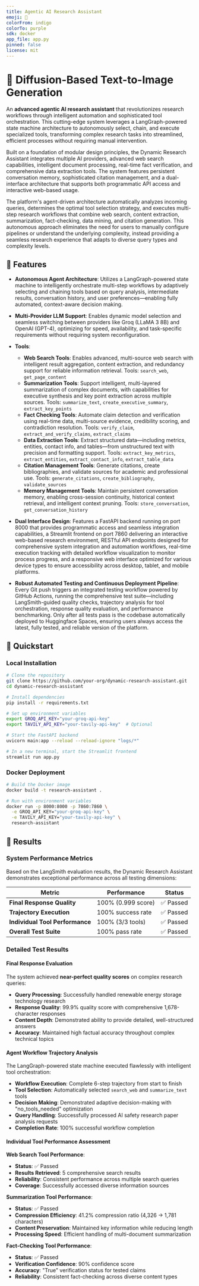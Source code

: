 ```yaml
---
title: Agentic AI Research Assistant
emoji: 🧠
colorFrom: indigo
colorTo: purple
sdk: docker
app_file: app.py
pinned: false
license: mit
---
```


# 🧠 Diffusion-Based Text-to-Image Generation

An **advanced agentic AI research assistant** that revolutionizes research workflows through intelligent automation and sophisticated tool orchestration. This cutting-edge system leverages a LangGraph-powered state machine architecture to autonomously select, chain, and execute specialized tools, transforming complex research tasks into streamlined, efficient processes without requiring manual intervention.

Built on a foundation of modular design principles, the Dynamic Research Assistant integrates multiple AI providers, advanced web search capabilities, intelligent document processing, real-time fact verification, and comprehensive data extraction tools. The system features persistent conversation memory, sophisticated citation management, and a dual-interface architecture that supports both programmatic API access and interactive web-based usage.

The platform's agent-driven architecture automatically analyzes incoming queries, determines the optimal tool selection strategy, and executes multi-step research workflows that combine web search, content extraction, summarization, fact-checking, data mining, and citation generation. This autonomous approach eliminates the need for users to manually configure pipelines or understand the underlying complexity, instead providing a seamless research experience that adapts to diverse query types and complexity levels.

## 🚀 Features

- **Autonomous Agent Architecture**: Utilizes a LangGraph-powered state machine to intelligently orchestrate multi-step workflows by adaptively selecting and chaining tools based on query analysis, intermediate results, conversation history, and user preferences—enabling fully automated, context-aware decision making.

- **Multi-Provider LLM Support**: Enables dynamic model selection and seamless switching between providers like Groq (LLaMA 3 8B) and OpenAI (GPT-4), optimizing for speed, availability, and task-specific requirements without requiring system reconfiguration.

- **Tools**:
    - **Web Search Tools**: Enables advanced, multi-source web search with intelligent result aggregation, content extraction, and redundancy support for reliable information retrieval.
    Tools: `search_web`, `get_page_content`
    - **Summarization Tools**: Support intelligent, multi-layered summarization of complex documents, with capabilities for executive synthesis and key point extraction across multiple sources.
    Tools: `summarize_text`, `create_executive_summary`, `extract_key_points`
    - **Fact Checking Tools**: Automate claim detection and verification using real-time data, multi-source evidence, credibility scoring, and contradiction resolution.
    Tools: `verify_claim`, `extract_and_verify_claims`, `extract_claims`
    - **Data Extraction Tools**: Extract structured data—including metrics, entities, contact info, and tables—from unstructured text with precision and formatting support.
    Tools: `extract_key_metrics`, `extract_entities`, `extract_contact_info`, `extract_table_data`
    - **Citation Management Tools**: Generate citations, create bibliographies, and validate sources for academic and professional use.
    Tools: `generate_citations`, `create_bibliography`, `validate_sources`
    - **Memory Management Tools**: Maintain persistent conversation memory, enabling cross-session continuity, historical context retrieval, and intelligent context pruning.
    Tools: `store_conversation`, `get_conversation_history`

- **Dual Interface Design**: Features a FastAPI backend running on port 8000 that provides programmatic access and seamless integration capabilities, a Streamlit frontend on port 7860 delivering an interactive web-based research environment, RESTful API endpoints designed for comprehensive system integration and automation workflows, real-time execution tracking with detailed workflow visualization to monitor process progress, and a responsive web interface optimized for various device types to ensure accessibility across desktop, tablet, and mobile platforms.

- **Robust Automated Testing and Continuous Deployment Pipeline**: Every Git push triggers an integrated testing workflow powered by GitHub Actions, running the comprehensive test suite—including LangSmith-guided quality checks, trajectory analysis for tool orchestration, response quality evaluation, and performance benchmarking. Only after all tests pass is the codebase automatically deployed to Huggingface Spaces, ensuring users always access the latest, fully tested, and reliable version of the platform.


## 🔧 Quickstart

### Local Installation

```bash
# Clone the repository
git clone https://github.com/your-org/dynamic-research-assistant.git
cd dynamic-research-assistant

# Install dependencies
pip install -r requirements.txt

# Set up environment variables
export GROQ_API_KEY="your-groq-api-key"
export TAVILY_API_KEY="your-tavily-api-key"  # Optional

# Start the FastAPI backend
uvicorn main:app --reload --reload-ignore "logs/*"

# In a new terminal, start the Streamlit frontend
streamlit run app.py
```

### Docker Deployment

```bash
# Build the Docker image
docker build -t research-assistant .

# Run with environment variables
docker run -p 8000:8000 -p 7860:7860 \
  -e GROQ_API_KEY="your-groq-api-key" \
  -e TAVILY_API_KEY="your-tavily-api-key" \
  research-assistant
```


## 📌 Results

### **System Performance Metrics**
Based on the LangSmith evaluation results, the Dynamic Research Assistant demonstrates exceptional performance across all testing dimensions:

| Metric | Performance | Status |
|--------|-------------|--------|
| **Final Response Quality** | 100% (0.999 score) | ✅ Passed |
| **Trajectory Execution** | 100% success rate | ✅ Passed |
| **Individual Tool Performance** | 100% (3/3 tools) | ✅ Passed |
| **Overall Test Suite** | 100% pass rate | ✅ Passed |

### **Detailed Test Results**

#### **Final Response Evaluation**
The system achieved **near-perfect quality scores** on complex research queries:
- **Query Processing**: Successfully handled renewable energy storage technology research
- **Response Quality**: 99.9% quality score with comprehensive 1,678-character responses
- **Content Depth**: Demonstrated ability to provide detailed, well-structured answers
- **Accuracy**: Maintained high factual accuracy throughout complex technical topics

#### **Agent Workflow Trajectory Analysis**
The LangGraph-powered state machine executed flawlessly with intelligent tool orchestration:
- **Workflow Execution**: Complete 6-step trajectory from start to finish
- **Tool Selection**: Automatically selected `search_web` and `summarize_text` tools
- **Decision Making**: Demonstrated adaptive decision-making with "no_tools_needed" optimization
- **Query Handling**: Successfully processed AI safety research paper analysis requests
- **Completion Rate**: 100% successful workflow completion

#### **Individual Tool Performance Assessment**

**Web Search Tool Performance**:
- **Status**: ✅ Passed
- **Results Retrieved**: 5 comprehensive search results
- **Reliability**: Consistent performance across multiple search queries
- **Coverage**: Successfully accessed diverse information sources

**Summarization Tool Performance**:
- **Status**: ✅ Passed
- **Compression Efficiency**: 41.2% compression ratio (4,326 → 1,781 characters)
- **Content Preservation**: Maintained key information while reducing length
- **Processing Speed**: Efficient handling of multi-document summarization

**Fact-Checking Tool Performance**:
- **Status**: ✅ Passed
- **Verification Confidence**: 90% confidence score
- **Accuracy**: "True" verification status for tested claims
- **Reliability**: Consistent fact-checking across diverse content types